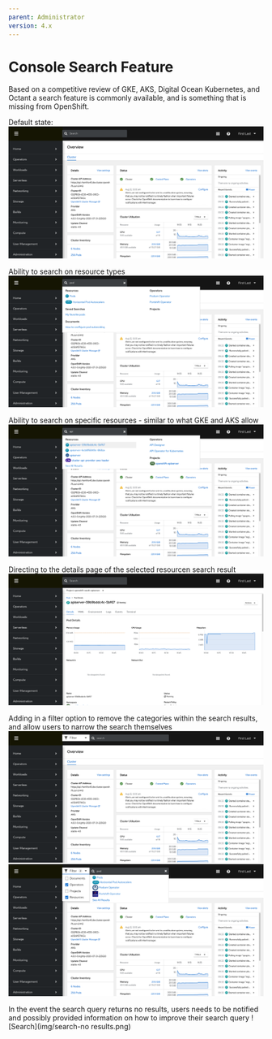 ```yaml
---
parent: Administrator
version: 4.x
---
```


# Console Search Feature

Based on a competitive review of GKE, AKS, Digital Ocean Kubernetes, and Octant a search feature is commonly available, and is something that is missing from OpenShift. 

Default state:
![Search](img/search-1.png)

Ability to search on resource types
![Search](img/search-2.png)

Ability to search on specific resources - similar to what GKE and AKS allow
![Search](img/search-3.png)

Directing to the details page of the selected resourcen search result
![Search](img/search-4.png)

Adding in a filter option to remove the categories within the search results, and allow users to narrow the search themselves
![Search](img/search-v2-1.png)
![Search](img/search-v2-2.png)

In the event the search query returns no results, users needs to be notified and possibly provided information on how to improve their search query
![Search](img/search-no results.png)


